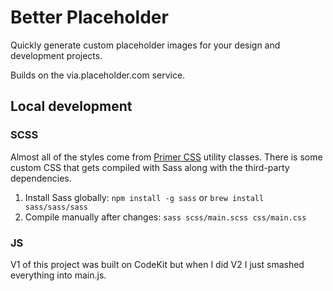 # Better Placeholder

Quickly generate custom placeholder images for your design and development projects.

Builds on the via.placeholder.com service.

## Local development

### SCSS

Almost all of the styles come from [Primer CSS](https://primer.style/css) utility classes. There is some custom CSS that gets compiled with Sass along with the third-party dependencies.

1. Install Sass globally: `npm install -g sass` or `brew install sass/sass/sass`
2. Compile manually after changes: `sass scss/main.scss css/main.css`

### JS

V1 of this project was built on CodeKit but when I did V2 I just smashed everything into main.js.
